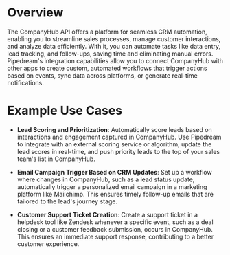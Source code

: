 # Overview

The CompanyHub API offers a platform for seamless CRM automation, enabling you to streamline sales processes, manage customer interactions, and analyze data efficiently. With it, you can automate tasks like data entry, lead tracking, and follow-ups, saving time and eliminating manual errors. Pipedream's integration capabilities allow you to connect CompanyHub with other apps to create custom, automated workflows that trigger actions based on events, sync data across platforms, or generate real-time notifications.

# Example Use Cases

- **Lead Scoring and Prioritization**: Automatically score leads based on interactions and engagement captured in CompanyHub. Use Pipedream to integrate with an external scoring service or algorithm, update the lead scores in real-time, and push priority leads to the top of your sales team's list in CompanyHub.

- **Email Campaign Trigger Based on CRM Updates**: Set up a workflow where changes in CompanyHub, such as a lead status update, automatically trigger a personalized email campaign in a marketing platform like Mailchimp. This ensures timely follow-up emails that are tailored to the lead's journey stage.

- **Customer Support Ticket Creation**: Create a support ticket in a helpdesk tool like Zendesk whenever a specific event, such as a deal closing or a customer feedback submission, occurs in CompanyHub. This ensures an immediate support response, contributing to a better customer experience.
